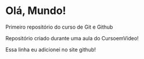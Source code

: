 # Olá, Mundo!
 Primeiro repositório do curso de Git e Github

 Repositório criado durante uma aula do CursoemVídeo!
 
 Essa  linha eu adicionei no site github!
